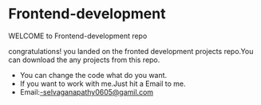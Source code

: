 # Frontend-development

WELCOME to Frontend-development repo

congratulations! you landed on the fronted development projects repo.You can download the any projects from this repo.

- You can change the code what do you want.
- If you want to work with me.Just hit a Email to me.
- Email:-selvaganapathy0605@gamil.com

